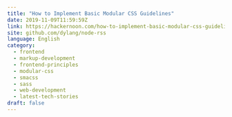```yaml
---
title: "How to Implement Basic Modular CSS Guidelines"
date: 2019-11-09T11:59:59Z
link: https://hackernoon.com/how-to-implement-basic-modular-css-guidelines-7r1632l2?source=rss&utm_medium=RSS&utm_source=news.12bit.vn
site: github.com/dylang/node-rss
language: English
category:
  - frontend
  - markup-development
  - frontend-principles
  - modular-css
  - smacss
  - sass
  - web-development
  - latest-tech-stories
draft: false
---
```

